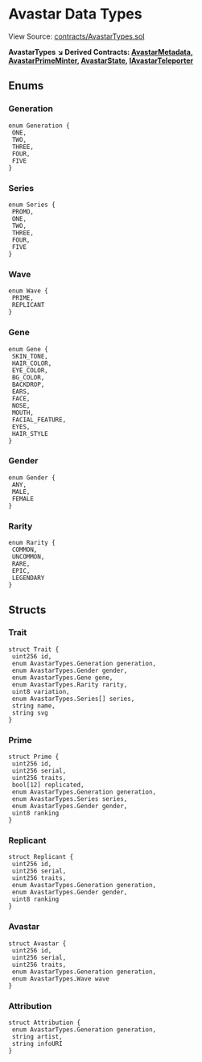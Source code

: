 # Avastar Data Types

View Source: [contracts/AvastarTypes.sol](https://github.com/Dapp-Wizards/Avastars-Contracts/blob/master/contracts/AvastarTypes.sol)

**AvastarTypes** 
**↘ Derived Contracts: [AvastarMetadata](contracts/AvastarMetadata.md), [AvastarPrimeMinter](contracts/AvastarPrimeMinter.md), [AvastarState](contracts/AvastarState.md), [IAvastarTeleporter](contracts/IAvastarTeleporter.md)**

## **Enums**
### Generation

```solidity
enum Generation {
 ONE,
 TWO,
 THREE,
 FOUR,
 FIVE
}
```

### Series

```solidity
enum Series {
 PROMO,
 ONE,
 TWO,
 THREE,
 FOUR,
 FIVE
}
```

### Wave

```solidity
enum Wave {
 PRIME,
 REPLICANT
}
```

### Gene

```solidity
enum Gene {
 SKIN_TONE,
 HAIR_COLOR,
 EYE_COLOR,
 BG_COLOR,
 BACKDROP,
 EARS,
 FACE,
 NOSE,
 MOUTH,
 FACIAL_FEATURE,
 EYES,
 HAIR_STYLE
}
```

### Gender

```solidity
enum Gender {
 ANY,
 MALE,
 FEMALE
}
```

### Rarity

```solidity
enum Rarity {
 COMMON,
 UNCOMMON,
 RARE,
 EPIC,
 LEGENDARY
}
```

## Structs
### Trait

```solidity
struct Trait {
 uint256 id,
 enum AvastarTypes.Generation generation,
 enum AvastarTypes.Gender gender,
 enum AvastarTypes.Gene gene,
 enum AvastarTypes.Rarity rarity,
 uint8 variation,
 enum AvastarTypes.Series[] series,
 string name,
 string svg
}
```

### Prime

```solidity
struct Prime {
 uint256 id,
 uint256 serial,
 uint256 traits,
 bool[12] replicated,
 enum AvastarTypes.Generation generation,
 enum AvastarTypes.Series series,
 enum AvastarTypes.Gender gender,
 uint8 ranking
}
```

### Replicant

```solidity
struct Replicant {
 uint256 id,
 uint256 serial,
 uint256 traits,
 enum AvastarTypes.Generation generation,
 enum AvastarTypes.Gender gender,
 uint8 ranking
}
```

### Avastar

```solidity
struct Avastar {
 uint256 id,
 uint256 serial,
 uint256 traits,
 enum AvastarTypes.Generation generation,
 enum AvastarTypes.Wave wave
}
```

### Attribution

```solidity
struct Attribution {
 enum AvastarTypes.Generation generation,
 string artist,
 string infoURI
}
```

